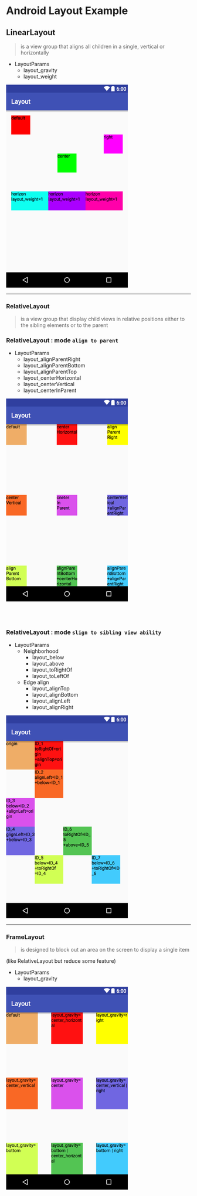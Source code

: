 # Android Layout Example

## LinearLayout
> is a view group that aligns all children in a single,
> vertical or horizontally

* LayoutParams
  * layout_gravity
  * layout_weight


<img src="linear_layout.png" width="332">

---

### RelativeLayout
> is a view group that display child views in relative positions either to
> the sibling elements or to the parent

### RelativeLayout : mode `align to parent`

* LayoutParams
  * layout_alignParentRight
  * layout_alignParentBottom
  * layout_alignParentTop
  * layout_centerHorizontal
  * layout_centerVertical
  * layout_centerInParent

<img src="relative_layout_align_to_parent.png" width="332">

<br/><br/>

### RelativeLayout : mode `slign to sibling view ability`

* LayoutParams
  * Neighborhood
    * layout_below
    * layout_above
    * layout_toRightOf
    * layout_toLeftOf
  * Edge align
    * layout_alignTop
    * layout_alignBottom
    * layout_alignLeft
    * layout_alignRight

<img src="relative_layout_align_to_sibling_view_ability.png" width="332">


---

### FrameLayout
> is designed to block out an area on the screen to display
> a single item

(like RelativeLayout but reduce some feature)

* LayoutParams
  * layout_gravity
  
<img src="frame_layout.png" width="332">
